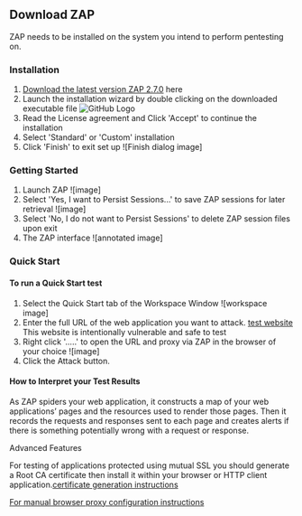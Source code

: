 ## Download ZAP

ZAP needs to be installed on the system you intend to perform pentesting on.

### Installation
1. [Download the latest version ZAP 2.7.0](https://github.com/zaproxy/zaproxy/wiki/Downloads) here
2. Launch the installation wizard by double clicking on the downloaded executable file ![GitHub Logo](/images/logo.png)
3. Read the License agreement and Click 'Accept' to continue the installation
4. Select 'Standard' or 'Custom' installation
5. Click 'Finish' to exit set up ![Finish dialog image]

### Getting Started

1. Launch ZAP ![image]
2. Select 'Yes, I want to Persist Sessions...' to save ZAP sessions for later retrieval ![image]
3. Select 'No, I do not want to Persist Sessions' to delete ZAP session files upon exit
4. The ZAP interface ![annotated image]

### Quick Start

#### To run a Quick Start test

1. Select the Quick Start tab of the Workspace Window ![workspace image]
2. Enter the full URL of the web application you want to attack. [test website](http://www.webscantest.com/) This website is intentionally vulnerable and safe to test
3. Right click '.....' to open the URL and proxy via ZAP in the browser of your choice ![image]
4. Click the Attack button.

#### How to Interpret your Test Results

As ZAP spiders your web application, it constructs a map of your web applications’ pages
and the resources used to render those pages. Then it records the requests and responses
sent to each page and creates alerts if there is something potentially wrong with a request
or response.

Advanced Features

For testing of applications protected using mutual SSL you should generate a Root CA certificate then install it within your browser or HTTP client application.[certificate generation instructions](certificate_generation_and_installation.mdown)

[For manual browser proxy configuration instructions](https://github.com/zaproxy/zap-core-help/wiki/HelpStartProxies)


